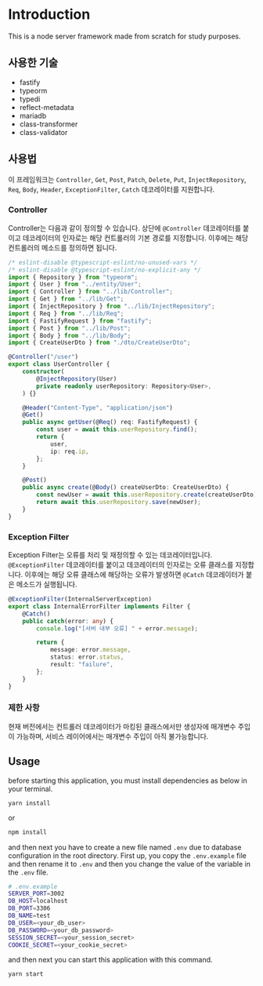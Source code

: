 # Introduction

This is a node server framework made from scratch for study purposes.

## 사용한 기술

-   fastify
-   typeorm
-   typedi
-   reflect-metadata
-   mariadb
-   class-transformer
-   class-validator

## 사용법

이 프레임워크는 `Controller`, `Get`, `Post`, `Patch`, `Delete`, `Put`, `InjectRepository`, `Req`, `Body`, `Header`, `ExceptionFilter`, `Catch` 데코레이터를 지원합니다.

### Controller

Controller는 다음과 같이 정의할 수 있습니다. 상단에 `@Controller` 데코레이터를 붙이고 데코레이터의 인자로는 해당 컨트롤러의 기본 경로를 지정합니다. 이후에는 해당 컨트롤러의 메소드를 정의하면 됩니다.

```ts
/* eslint-disable @typescript-eslint/no-unused-vars */
/* eslint-disable @typescript-eslint/no-explicit-any */
import { Repository } from "typeorm";
import { User } from "../entity/User";
import { Controller } from "../lib/Controller";
import { Get } from "../lib/Get";
import { InjectRepository } from "../lib/InjectRepository";
import { Req } from "../lib/Req";
import { FastifyRequest } from "fastify";
import { Post } from "../lib/Post";
import { Body } from "../lib/Body";
import { CreateUserDto } from "./dto/CreateUserDto";

@Controller("/user")
export class UserController {
    constructor(
        @InjectRepository(User)
        private readonly userRepository: Repository<User>,
    ) {}

    @Header("Content-Type", "application/json")
    @Get()
    public async getUser(@Req() req: FastifyRequest) {
        const user = await this.userRepository.find();
        return {
            user,
            ip: req.ip,
        };
    }

    @Post()
    public async create(@Body() createUserDto: CreateUserDto) {
        const newUser = await this.userRepository.create(createUserDto);
        return await this.userRepository.save(newUser);
    }
}
```

### Exception Filter

Exception Filter는 오류를 처리 및 재정의할 수 있는 데코레이터입니다. `@ExceptionFilter` 데코레이터를 붙이고 데코레이터의 인자로는 오류 클래스를 지정합니다. 이후에는 해당 오류 클래스에 해당하는 오류가 발생하면 `@Catch` 데코레이터가 붙은 메소드가 실행됩니다.

```ts
@ExceptionFilter(InternalServerException)
export class InternalErrorFilter implements Filter {
    @Catch()
    public catch(error: any) {
        console.log("[서버 내부 오류] " + error.message);

        return {
            message: error.message,
            status: error.status,
            result: "failure",
        };
    }
}
```

### 제한 사항

현재 버전에서는 컨트롤러 데코레이터가 마킹된 클래스에서만 생성자에 매개변수 주입이 가능하며, 서비스 레이어에서는 매개변수 주입이 아직 불가능합니다.

## Usage

before starting this application, you must install dependencies as below in your terminal.

```
yarn install
```

or

```bash
npm install
```

and then next you have to create a new file named `.env` due to database configuration in the root directory. First up, you copy the `.env.example` file and then rename it to `.env` and then you change the value of the variable in the `.env` file.

```bash
# .env.example
SERVER_PORT=3002
DB_HOST=localhost
DB_PORT=3306
DB_NAME=test
DB_USER=<your_db_user>
DB_PASSWORD=<your_db_password>
SESSION_SECRET=<your_session_secret>
COOKIE_SECRET=<your_cookie_secret>
```

and then next you can start this application with this command.

```bash
yarn start
```
